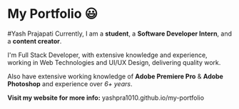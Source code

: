 # My Portfolio :smiley:

#Yash Prajapati
Currently, I am a **student**, a **Software Developer Intern**, and a **content creator**.

I'm Full Stack Developer, with extensive knowledge and experience, working in Web Technologies and UI/UX Design, delivering quality work.

Also have extensive working knowledge of **Adobe Premiere Pro** & **Adobe Photoshop** and experience over *6+ years*.

**Visit my website for more info:** yashpra1010.github.io/my-portfolio
